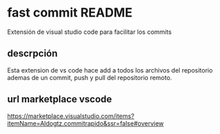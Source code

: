 # fast commit README

Extensión de visual studio code para facilitar los commits 

## descrpción

Esta extension de vs code hace add a todos los archivos del repositorio ademas de un commit, push y pull del repositorio remoto.

## url marketplace vscode
https://marketplace.visualstudio.com/items?itemName=Aldogtz.commitrapido&ssr=false#overview
